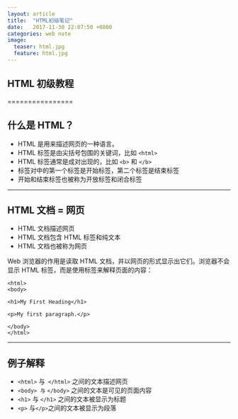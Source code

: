 ```yaml
---
layout: article
title:  "HTML初级笔记"
date:   2017-11-30 22:07:50 +0800
categories: web note
image:
  teaser: html.jpg
  feature: html.jpg
---
```

## HTML 初级教程
================
## 什么是 HTML？
* HTML 是用来描述网页的一种语言。
* HTML 标签是由尖括号包围的关键词，比如 `<html>`
* HTML 标签通常是成对出现的，比如 `<b>` 和 `</b>`
* 标签对中的第一个标签是开始标签，第二个标签是结束标签
* 开始和结束标签也被称为开放标签和闭合标签

*** 

## HTML 文档 = 网页
* HTML 文档描述网页
* HTML 文档包含 HTML 标签和纯文本
* HTML 文档也被称为网页


Web 浏览器的作用是读取 HTML 文档，并以网页的形式显示出它们。浏览器不会显示 HTML 标签，而是使用标签来解释页面的内容：

```
<html>
<body>

<h1>My First Heading</h1>

<p>My first paragraph.</p>

</body>
</html>
```

***

## 例子解释
* `<html>` 与` </html>` 之间的文本描述网页
* `<body> 与` `</body>` 之间的文本是可见的页面内容
* `<h1>` 与 `</h1>` 之间的文本被显示为标题
* `<p>` 与` </p> `之间的文本被显示为段落